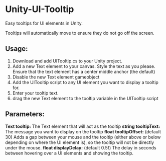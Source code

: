 # Unity-UI-Tooltip
Easy tooltips for UI elements in Unity.

Tooltips will automatically move to ensure they do not go off the screen.

## Usage:

1) Download and add UITooltip.cs to your Unity project.
2) Add a new Text element to your canvas. Style the text as you please. Ensure that the text element has a center middle anchor (the default)
3) Disable the new Text element gameobject
4) Add the UITooltip script to any UI element you want to display a tooltip for.
5) Enter your tooltip text.
6) drag the new Text element to the tooltip variable in the UITooltip script

## Parameters:
**Text tooltip:** The Text element that will act as the tooltip
**string tooltipText:** The message you want to display on the tooltip
**float tooltipOffset:** (default 30) Adds a gap between your mouse and the tooltip (either above or below depending on where the UI element is), so the tooltip will not be directly under the mouse.
**float displayDelay:** (default 0.5f) The delay in seconds between hovering over a UI elements and showing the tooltip.




